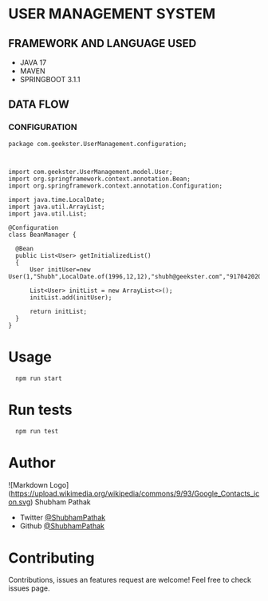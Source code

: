 
# USER MANAGEMENT SYSTEM
## FRAMEWORK AND LANGUAGE USED
* JAVA 17
* MAVEN
* SPRINGBOOT 3.1.1
<!-- Headings -->   
## DATA FLOW

<!-- Code Blocks -->

  ### CONFIGURATION
  ``` 
package com.geekster.UserManagement.configuration;



import com.geekster.UserManagement.model.User;
import org.springframework.context.annotation.Bean;
import org.springframework.context.annotation.Configuration;

import java.time.LocalDate;
import java.util.ArrayList;
import java.util.List;

@Configuration
class BeanManager {

    @Bean
    public List<User> getInitializedList()
    {
        User initUser=new User(1,"Shubh",LocalDate.of(1996,12,12),"shubh@geekster.com","917042020639",LocalDate.of(2023,06,28),"09:40");

        List<User> initList = new ArrayList<>();
        initList.add(initUser);

        return initList;
    }
}
```

<!-- Headings -->   
# Usage
<!-- Code Blocks -->
``` 
  npm run start
```
<!-- Headings -->   
# Run tests
<!-- Code Blocks -->
``` 
  npm run test
```

<!-- Headings -->   
# Author
<!-- Images -->

![Markdown Logo]
(https://upload.wikimedia.org/wikipedia/commons/9/93/Google_Contacts_icon.svg)
Shubham Pathak
 <!-- UL -->
* Twitter <!-- Links -->
[@ShubhamPathak]( https://github.com/ShubhamPatha)
* Github  <!-- Links -->
[@ShubhamPathak]( https://github.com/ShubhamPatha)
<!-- Headings -->   
# Contributing
Contributions, issues an features request are welcome!
Feel free  to check issues page.


